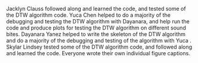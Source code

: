 Jacklyn Clauss followed along and learned the code, and tested some of the DTW algorithm code. 
Yuca Chen helped to do a majority of the debugging and testing the DTW algorithm with Dayanara, and help run the code and produce plots for testing the DTW algorithm on different sound bites. 
Dayanara Yanez helped to write the skeleton of the DTW algorithm and do a majority of the debugging and testing of the algorithm with Yuca . 
Skylar Lindsey tested some of the DTW algorithm code, and followed along and learned the code. 
Everyone wrote their own individual figure captions. 

